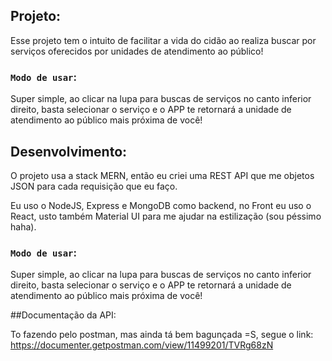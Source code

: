 
## Projeto:

Esse projeto tem o intuito de facilitar a vida do cidão ao realiza buscar por serviços oferecidos por unidades de atendimento ao público!

### `Modo de usar`:
Super simple, ao clicar na lupa para buscas de serviços no canto inferior direito, basta selecionar o serviço e o APP te retornará a unidade de atendimento ao público mais próxima de você!



## Desenvolvimento:

O projeto usa a stack MERN, então eu criei uma REST API que me objetos JSON para cada requisição que eu faço.

Eu uso o NodeJS, Express e MongoDB como backend, no Front eu uso o React, usto também Material UI para me ajudar na estilização (sou péssimo haha).

### `Modo de usar`:
Super simple, ao clicar na lupa para buscas de serviços no canto inferior direito, basta selecionar o serviço e o APP te retornará a unidade de atendimento ao público mais próxima de você!


##Documentação da API:

To fazendo pelo postman, mas ainda tá bem bagunçada =S, segue o link:
https://documenter.getpostman.com/view/11499201/TVRg68zN

